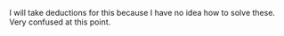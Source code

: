 I will take deductions for this because I have no idea how to solve these. Very confused at this point.